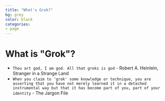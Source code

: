 ```yaml
---
title: "What's Grok?"
bg: grey
color: black
categories:
- page
---
```


# What is "Grok"?

- `Thou art god, I am god. All that groks is god` - Robert A. Heinlein, Stranger in a Strange Land
- `When you claim to 'grok' some knowledge or technique, you are asserting that you have not merely learned it in a detached instrumental way but that it has become part of you, part of your identity` - The Jargon File
